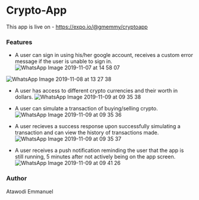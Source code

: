 # Crypto-App
This app is live on - https://expo.io/@gmemmy/cryptoapp

### Features
- A user can sign in using his/her google account, receives a custom error message if the user is unable to sign in.
![WhatsApp Image 2019-11-07 at 14 58 07](https://user-images.githubusercontent.com/36506774/68525580-7dca8200-02d3-11ea-87cb-256ea1ae5d78.jpeg)

![WhatsApp Image 2019-11-08 at 13 27 38](https://user-images.githubusercontent.com/36506774/68525617-d1d56680-02d3-11ea-8a0d-efff0ca7b087.jpeg)

- A user has access to different crypto currencies and their worth in dollars.
![WhatsApp Image 2019-11-09 at 09 35 38](https://user-images.githubusercontent.com/36506774/68525714-bc147100-02d4-11ea-9d08-85718a594c68.jpeg)

- A user can simulate a transaction of buying/selling crypto.
![WhatsApp Image 2019-11-09 at 09 35 36](https://user-images.githubusercontent.com/36506774/68525694-88d1e200-02d4-11ea-9b67-9854340a56f0.jpeg)

- A user recieves a success response upon successfully simulating a transaction and can view the history of transactions made.
![WhatsApp Image 2019-11-09 at 09 35 37](https://user-images.githubusercontent.com/36506774/68525724-e2d2a780-02d4-11ea-9972-d5c5062940e5.jpeg)

- A user receives a push notification reminding the user that the app is still running,
  5 minutes after not actively being on the app screen.
![WhatsApp Image 2019-11-09 at 09 41 26](https://user-images.githubusercontent.com/36506774/68525756-38a74f80-02d5-11ea-9b3f-186927a278c2.jpeg)


### Author
Atawodi Emmanuel
